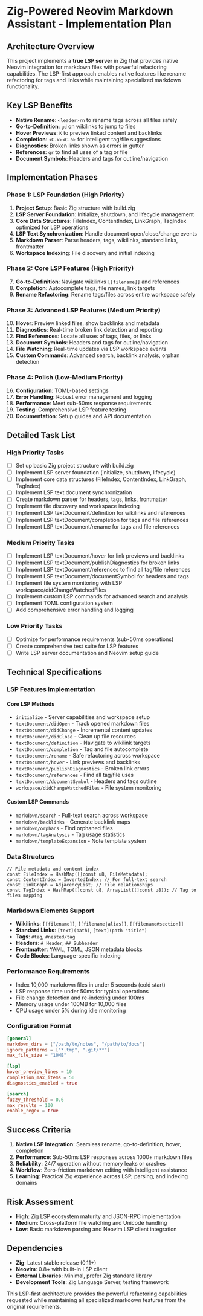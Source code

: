 # Zig-Powered Neovim Markdown Assistant - Implementation Plan

## Architecture Overview

This project implements a **true LSP server** in Zig that provides native Neovim integration for markdown files with powerful refactoring capabilities. The LSP-first approach enables native features like rename refactoring for tags and links while maintaining specialized markdown functionality.

## Key LSP Benefits

- **Native Rename**: `<leader>rn` to rename tags across all files safely
- **Go-to-Definition**: `gd` on wikilinks to jump to files  
- **Hover Previews**: `K` to preview linked content and backlinks
- **Completion**: `<C-x><C-o>` for intelligent tag/file suggestions
- **Diagnostics**: Broken links shown as errors in gutter
- **References**: `gr` to find all uses of a tag or file
- **Document Symbols**: Headers and tags for outline/navigation

## Implementation Phases

### Phase 1: LSP Foundation (High Priority)
1. **Project Setup**: Basic Zig structure with build.zig
2. **LSP Server Foundation**: Initialize, shutdown, and lifecycle management
3. **Core Data Structures**: FileIndex, ContentIndex, LinkGraph, TagIndex optimized for LSP operations
4. **LSP Text Synchronization**: Handle document open/close/change events
5. **Markdown Parser**: Parse headers, tags, wikilinks, standard links, frontmatter
6. **Workspace Indexing**: File discovery and initial indexing

### Phase 2: Core LSP Features (High Priority)
7. **Go-to-Definition**: Navigate wikilinks `[[filename]]` and references
8. **Completion**: Autocomplete tags, file names, link targets
9. **Rename Refactoring**: Rename tags/files across entire workspace safely

### Phase 3: Advanced LSP Features (Medium Priority)
10. **Hover**: Preview linked files, show backlinks and metadata
11. **Diagnostics**: Real-time broken link detection and reporting
12. **Find References**: Locate all uses of tags, files, or links
13. **Document Symbols**: Headers and tags for outline/navigation
14. **File Watching**: Real-time updates via LSP workspace events
15. **Custom Commands**: Advanced search, backlink analysis, orphan detection

### Phase 4: Polish (Low-Medium Priority)
16. **Configuration**: TOML-based settings
17. **Error Handling**: Robust error management and logging
18. **Performance**: Meet sub-50ms response requirements
19. **Testing**: Comprehensive LSP feature testing
20. **Documentation**: Setup guides and API documentation

## Detailed Task List

### High Priority Tasks
- [ ] Set up basic Zig project structure with build.zig
- [ ] Implement LSP server foundation (initialize, shutdown, lifecycle)
- [ ] Implement core data structures (FileIndex, ContentIndex, LinkGraph, TagIndex)
- [ ] Implement LSP text document synchronization
- [ ] Create markdown parser for headers, tags, links, frontmatter
- [ ] Implement file discovery and workspace indexing
- [ ] Implement LSP textDocument/definition for wikilinks and references
- [ ] Implement LSP textDocument/completion for tags and file references
- [ ] Implement LSP textDocument/rename for tags and file references

### Medium Priority Tasks
- [ ] Implement LSP textDocument/hover for link previews and backlinks
- [ ] Implement LSP textDocument/publishDiagnostics for broken links
- [ ] Implement LSP textDocument/references to find all tag/file references
- [ ] Implement LSP textDocument/documentSymbol for headers and tags
- [ ] Implement file system monitoring with LSP workspace/didChangeWatchedFiles
- [ ] Implement custom LSP commands for advanced search and analysis
- [ ] Implement TOML configuration system
- [ ] Add comprehensive error handling and logging

### Low Priority Tasks
- [ ] Optimize for performance requirements (sub-50ms operations)
- [ ] Create comprehensive test suite for LSP features
- [ ] Write LSP server documentation and Neovim setup guide

## Technical Specifications

### LSP Features Implementation

#### Core LSP Methods
- `initialize` - Server capabilities and workspace setup
- `textDocument/didOpen` - Track opened markdown files
- `textDocument/didChange` - Incremental content updates
- `textDocument/didClose` - Clean up file resources
- `textDocument/definition` - Navigate to wikilink targets
- `textDocument/completion` - Tag and file autocomplete
- `textDocument/rename` - Safe refactoring across workspace
- `textDocument/hover` - Link previews and backlinks
- `textDocument/publishDiagnostics` - Broken link errors
- `textDocument/references` - Find all tag/file uses
- `textDocument/documentSymbol` - Headers and tags outline
- `workspace/didChangeWatchedFiles` - File system monitoring

#### Custom LSP Commands
- `markdown/search` - Full-text search across workspace
- `markdown/backlinks` - Generate backlink maps
- `markdown/orphans` - Find orphaned files
- `markdown/tagAnalysis` - Tag usage statistics
- `markdown/templateExpansion` - Note template system

### Data Structures

```zig
// File metadata and content index
const FileIndex = HashMap([]const u8, FileMetadata);
const ContentIndex = InvertedIndex; // For full-text search
const LinkGraph = AdjacencyList; // File relationships
const TagIndex = HashMap([]const u8, ArrayList([]const u8)); // Tag to files mapping
```

### Markdown Elements Support
- **Wikilinks**: `[[filename]]`, `[[filename|alias]]`, `[[filename#section]]`
- **Standard Links**: `[text](path)`, `[text](path "title")`
- **Tags**: `#tag`, `#nested/tag`
- **Headers**: `# Header`, `## Subheader`
- **Frontmatter**: YAML, TOML, JSON metadata blocks
- **Code Blocks**: Language-specific indexing

### Performance Requirements
- Index 10,000 markdown files in under 5 seconds (cold start)
- LSP response time under 50ms for typical operations
- File change detection and re-indexing under 100ms
- Memory usage under 100MB for 10,000 files
- CPU usage under 5% during idle monitoring

### Configuration Format
```toml
[general]
markdown_dirs = ["/path/to/notes", "/path/to/docs"]
ignore_patterns = ["*.tmp", ".git/**"]
max_file_size = "10MB"

[lsp]
hover_preview_lines = 10
completion_max_items = 50
diagnostics_enabled = true

[search]
fuzzy_threshold = 0.6
max_results = 100
enable_regex = true
```

## Success Criteria
1. **Native LSP Integration**: Seamless rename, go-to-definition, hover, completion
2. **Performance**: Sub-50ms LSP responses across 1000+ markdown files
3. **Reliability**: 24/7 operation without memory leaks or crashes
4. **Workflow**: Zero-friction markdown editing with intelligent assistance
5. **Learning**: Practical Zig experience across LSP, parsing, and indexing domains

## Risk Assessment
- **High**: Zig LSP ecosystem maturity and JSON-RPC implementation
- **Medium**: Cross-platform file watching and Unicode handling
- **Low**: Basic markdown parsing and Neovim LSP client integration

## Dependencies
- **Zig**: Latest stable release (0.11+)
- **Neovim**: 0.8+ with built-in LSP client
- **External Libraries**: Minimal, prefer Zig standard library
- **Development Tools**: Zig Language Server, testing framework

This LSP-first architecture provides the powerful refactoring capabilities requested while maintaining all specialized markdown features from the original requirements.